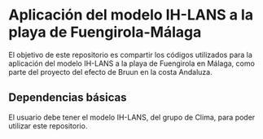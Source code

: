 # Aplicación del modelo IH-LANS a la playa de Fuengirola-Málaga 

El objetivo de este repositorio es compartir los códigos utilizados para la aplicación del modelo IH-LANS a la playa de Fuengirola en Málaga, como parte del proyecto del efecto de Bruun en la costa Andaluza.

## Dependencias básicas

El usuario debe tener el modelo IH-LANS, del grupo de Clima, para poder utilizar este repositorio.

